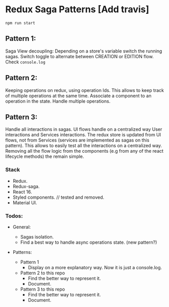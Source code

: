 # Redux Saga Patterns [Add travis]

```
npm run start
```

## Pattern 1:
  Saga View decoupling:
    Depending on a store's variable switch the running sagas.
    Switch toggle to alternate between CREATION or EDITION flow. Check `console.log`  
    

## Pattern 2:
  Keeping operations on redux, using operation Ids. This allows to keep track of multiple operations at the same time.
  Associate a component to an operation in the state. Handle multiple operations.
  
## Pattern 3:
  Handle all interactions in sagas. UI flows handle on a centralized way User interactions and Services interactions.
  The redux store is updated from UI flows, not from Services (services are implemented as sagas on this pattern).
  This allows to easily test all the interactions on a centralized way. Removing all the flow logic from the components
  (e.g from any of the react lifecycle methods) the remain simple.    
    

### Stack

* Redux.
* Redux-saga.
* React 16.
* Styled components. // tested and removed.
* Material UI.


### Todos:

* General:
  * Sagas isolation.
  * Find a best way to handle async operations state. (new pattern?)



* Patterns:

  * Pattern 1
    * Display on a more explanatory way. Now it is just a console.log.
  * Pattern 2 to this repo
    * Find the better way to represent it.
    * Document.
  * Pattern 3 to this repo
    * Find the better way to represent it.
    * Document.